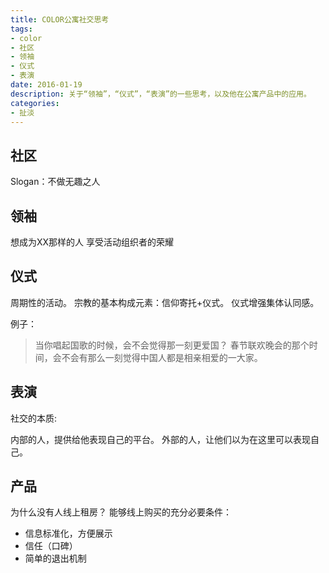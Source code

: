 ```yaml
---
title: COLOR公寓社交思考
tags: 
- color 
- 社区 
- 领袖 
- 仪式 
- 表演
date: 2016-01-19
description: 关于“领袖”，“仪式”，“表演”的一些思考，以及他在公寓产品中的应用。
categories: 
- 扯淡
---
```




## 社区

Slogan：不做无趣之人


## 领袖

想成为XX那样的人
享受活动组织者的荣耀

## 仪式

周期性的活动。
宗教的基本构成元素：信仰寄托+仪式。
仪式增强集体认同感。

例子：
>当你唱起国歌的时候，会不会觉得那一刻更爱国？
>春节联欢晚会的那个时间，会不会有那么一刻觉得中国人都是相亲相爱的一大家。

## 表演

社交的本质:

内部的人，提供给他表现自己的平台。
外部的人，让他们以为在这里可以表现自己。


## 产品

为什么没有人线上租房？
能够线上购买的充分必要条件：

* 信息标准化，方便展示
* 信任（口碑）
* 简单的退出机制

